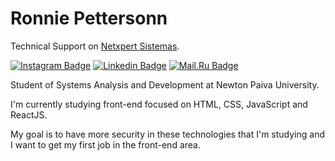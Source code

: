 # Ronnie Pettersonn

Technical Support on [Netxpert Sistemas](http://netxpert.com.br).

[![Instagram Badge](https://img.shields.io/badge/-@ronniepettersonn-2fc4e4?style=flat-square&labelColor=1f1f1f&logo=instagram&logoColor=white&link=https://instagram.com/ronniepettersonn)](https://instagram.com/ronniepettersonn) 
[![Linkedin Badge](https://img.shields.io/badge/-Ronnie%20Pettersonn-2fc4e4?style=flat-square&labelColor=1f1f1f&logo=linkedin&logoColor=white&link=https://linkedin.com/in/ronniepettersonn)](https://instagram.com/ronniepettersonn) 
[![Mail.Ru Badge](https://img.shields.io/badge/-contato@ronniepettersonn.com.br-2fc4e4?style=flat-square&labelColor=1f1f1f&logo=Mail.Ru&logoColor=white&link=mailto:contato@ronniepettersonn)](https://instagram.com/ronniepettersonn) 

Student of Systems Analysis and Development at Newton Paiva University.

I'm currently studying front-end focused on HTML, CSS, JavaScript and ReactJS.

My goal is to have more security in these technologies that I'm studying and I want to get my first job in the front-end area.